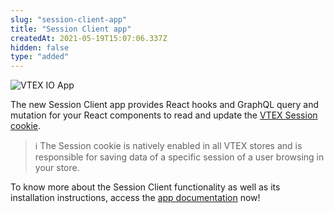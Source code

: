 ```yaml
---
slug: "session-client-app"
title: "Session Client app"
createdAt: 2021-05-19T15:07:06.337Z
hidden: false
type: "added"
---
```


![VTEX IO App](https://cdn.jsdelivr.net/gh/vtexdocs/dev-portal-content@main/images/session-client-app-0.png)

The new Session Client app provides React hooks and GraphQL query and mutation for your React components to read and update the [VTEX Session cookie](https://help.vtex.com/en/tutorial/vtex-session-sessions-system-overview--6C4Edou6bYqqEAOCAg2MQQ).

> ℹ️ The Session cookie is natively enabled in all VTEX stores and is responsible for saving data of a specific session of a user browsing in your store.

To know more about the Session Client functionality as well as its installation instructions, access the
[app documentation](https://developers.vtex.com/docs/guides/vtex-session-client) now!
